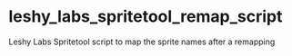 # leshy_labs_spritetool_remap_script
Leshy Labs Spritetool script to map the sprite names after a remapping
